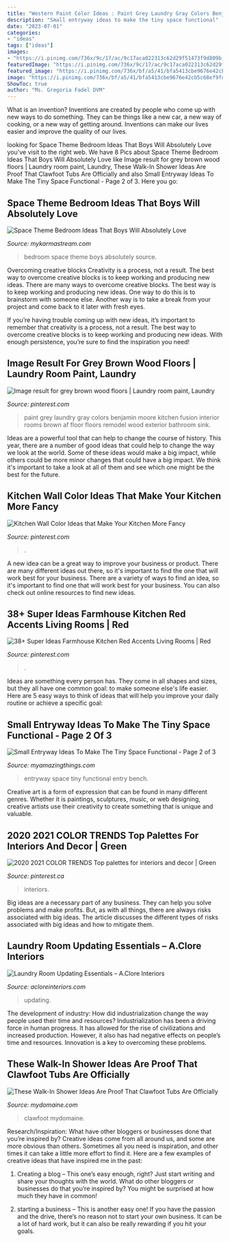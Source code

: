 ```yaml
---
title: "Western Paint Color Ideas : Paint Grey Laundry Gray Colors Benjamin Moore Kitchen Fusion Interior Rooms Brown Af Floor Floors Remodel Wood Exterior Bathroom Sink"
description: "Small entryway ideas to make the tiny space functional"
date: "2023-07-01"
categories:
- "ideas"
tags: ["ideas"]
images:
- "https://i.pinimg.com/736x/9c/17/ac/9c17aca022313c62d29f51473f9d809b.jpg"
featuredImage: "https://i.pinimg.com/736x/9c/17/ac/9c17aca022313c62d29f51473f9d809b.jpg"
featured_image: "https://i.pinimg.com/736x/bf/a5/41/bfa5413cbe9676e42cb5c68ef9fd93d3.jpg"
image: "https://i.pinimg.com/736x/bf/a5/41/bfa5413cbe9676e42cb5c68ef9fd93d3.jpg"
ShowToc: true
author: "Ms. Gregoria Fadel DVM"
---
```



What is an invention?
Inventions are created by people who come up with new ways to do something. They can be things like a new car, a new way of cooking, or a new way of getting around. Inventions can make our lives easier and improve the quality of our lives.

	

		
looking for Space Theme Bedroom Ideas That Boys Will Absolutely Love you've visit to the right web. We have 8 Pics about Space Theme Bedroom Ideas That Boys Will Absolutely Love like Image result for grey brown wood floors | Laundry room paint, Laundry, These Walk-In Shower Ideas Are Proof That Clawfoot Tubs Are Officially and also Small Entryway Ideas To Make The Tiny Space Functional - Page 2 of 3. Here you go:
		
    
## Space Theme Bedroom Ideas That Boys Will Absolutely Love

<img loading=lazy src="https://mykarmastream.com/wp-content/uploads/2018/02/space-theme-bedroom-4-.jpg" onerror="this.onerror=null;this.src='https://tse3.mm.bing.net/th?id=OIP.I1qswdiEr13flu5ukc4q2AHaKW&amp;pid=15.1';" alt="Space Theme Bedroom Ideas That Boys Will Absolutely Love">

_Source: mykarmastream.com_

>bedroom space theme boys absolutely source. 

	

Overcoming creative blocks
Creativity is a process, not a result. The best way to overcome creative blocks is to keep working and producing new ideas.
There are many ways to overcome creative blocks. The best way is to keep working and producing new ideas. One way to do this is to brainstorm with someone else. Another way is to take a break from your project and come back to it later with fresh eyes.

If you’re having trouble coming up with new ideas, it’s important to remember that creativity is a process, not a result. The best way to overcome creative blocks is to keep working and producing new ideas. With enough persistence, you’re sure to find the inspiration you need!

    
## Image Result For Grey Brown Wood Floors | Laundry Room Paint, Laundry

<img loading=lazy src="https://i.pinimg.com/736x/9c/17/ac/9c17aca022313c62d29f51473f9d809b.jpg" onerror="this.onerror=null;this.src='https://tse4.mm.bing.net/th?id=OIP.L6YuOgVDiuAP0QmRYz8HZgHaLG&amp;pid=15.1';" alt="Image result for grey brown wood floors | Laundry room paint, Laundry">

_Source: pinterest.com_

>paint grey laundry gray colors benjamin moore kitchen fusion interior rooms brown af floor floors remodel wood exterior bathroom sink. 

	

Ideas are a powerful tool that can help to change the course of history. This year, there are a number of good ideas that could help to change the way we look at the world. Some of these ideas would make a big impact, while others could be more minor changes that could have a big impact. We think it's important to take a look at all of them and see which one might be the best for the future.

    
## Kitchen Wall Color Ideas That Make Your Kitchen More Fancy

<img loading=lazy src="https://i.pinimg.com/736x/bf/a5/41/bfa5413cbe9676e42cb5c68ef9fd93d3.jpg" onerror="this.onerror=null;this.src='https://tse2.mm.bing.net/th?id=OIP.WEHTEQwl0Ohup5bogaO2AgHaLG&amp;pid=15.1';" alt="Kitchen Wall Color Ideas that Make Your Kitchen More Fancy">

_Source: pinterest.com_

>. 

	

A new idea can be a great way to improve your business or product. There are many different ideas out there, so it's important to find the one that will work best for your business. There are a variety of ways to find an idea, so it's important to find one that will work best for your business. You can also check out online resources to find new ideas.

    
## 38+ Super Ideas Farmhouse Kitchen Red Accents Living Rooms | Red

<img loading=lazy src="https://i.pinimg.com/736x/10/7f/fe/107ffe94cb429259f61789f66f2efacd.jpg" onerror="this.onerror=null;this.src='https://tse4.mm.bing.net/th?id=OIP.vcpYXjWvcC7FkqRc0SE_yAAAAA&amp;pid=15.1';" alt="38+ Super Ideas Farmhouse Kitchen Red Accents Living Rooms | Red">

_Source: pinterest.com_

>. 

	

Ideas are something every person has. They come in all shapes and sizes, but they all have one common goal: to make someone else's life easier. Here are 5 easy ways to think of ideas that will help you improve your daily routine or achieve a specific goal: 

    
## Small Entryway Ideas To Make The Tiny Space Functional - Page 2 Of 3

<img loading=lazy src="http://myamazingthings.com/wp-content/uploads/2017/08/small-entryway-6.jpg" onerror="this.onerror=null;this.src='https://tse1.mm.bing.net/th?id=OIP.VWvmGPcp_cC1XxhQpzYFqgHaLH&amp;pid=15.1';" alt="Small Entryway Ideas To Make The Tiny Space Functional - Page 2 of 3">

_Source: myamazingthings.com_

>entryway space tiny functional entry bench. 

	

Creative art is a form of expression that can be found in many different genres. Whether it is paintings, sculptures, music, or web designing, creative artists use their creativity to create something that is unique and valuable.

    
## 2020 2021 COLOR TRENDS Top Palettes For Interiors And Decor | Green

<img loading=lazy src="https://i.pinimg.com/736x/e1/5f/2d/e15f2db342c62943d8ab8ca005e0d460.jpg" onerror="this.onerror=null;this.src='https://tse2.mm.bing.net/th?id=OIP.nEfZy1-xU0RZBQHnsXiHvwHaJ_&amp;pid=15.1';" alt="2020 2021 COLOR TRENDS Top palettes for interiors and decor | Green">

_Source: pinterest.ca_

>interiors. 

	

Big ideas are a necessary part of any business. They can help you solve problems and make profits. But, as with all things, there are always risks associated with big ideas. The article discusses the different types of risks associated with big ideas and how to mitigate them.

    
## Laundry Room Updating Essentials – A.Clore Interiors

<img loading=lazy src="https://acloreinteriors.com/wp-content/uploads/2016/05/ad1dd2c9f3301b999b3bea173d64686e.jpg" onerror="this.onerror=null;this.src='https://tse2.mm.bing.net/th?id=OIP.msJime9lj5jUZ95Pp-oqSAHaJ4&amp;pid=15.1';" alt="Laundry Room Updating Essentials – A.Clore Interiors">

_Source: acloreinteriors.com_

>updating. 

	

The development of industry: How did industrialization change the way people used their time and resources?
Industrialization has been a driving force in human progress. It has allowed for the rise of civilizations and increased production. However, it also has had negative effects on people’s time and resources. Innovation is a key to overcoming these problems.

    
## These Walk-In Shower Ideas Are Proof That Clawfoot Tubs Are Officially

<img loading=lazy src="https://www.mydomaine.com/thmb/coyyLEvJLejuzG9cCFp1R-_Od84=/2362x3543/filters:fill(auto,1)/0Y1A7557-7526ad789da84357a6bcb4133fb868d0.jpg" onerror="this.onerror=null;this.src='https://tse2.mm.bing.net/th?id=OIP.dOPIDVyIwAi0mvnyK8MjLgHaLH&amp;pid=15.1';" alt="These Walk-In Shower Ideas Are Proof That Clawfoot Tubs Are Officially">

_Source: mydomaine.com_

>clawfoot mydomaine. 

	

Research/Inspiration: What have other bloggers or businesses done that you’re inspired by?
Creative ideas come from all around us, and some are more obvious than others. Sometimes all you need is inspiration, and other times it can take a little more effort to find it. Here are a few examples of creative ideas that have inspired me in the past: 
1. Creating a blog – This one’s easy enough, right? Just start writing and share your thoughts with the world. What do other bloggers or businesses do that you’re inspired by? You might be surprised at how much they have in common! 

2. starting a business – This is another easy one! If you have the passion and the drive, there’s no reason not to start your own business. It can be a lot of hard work, but it can also be really rewarding if you hit your goals.

